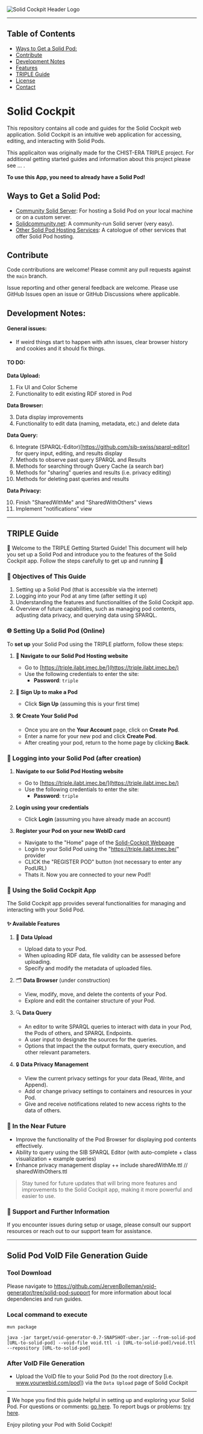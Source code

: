![Solid Cockpit Header Logo](./src/assets/full-sc-logo.png "SC Logo")



---

## Table of Contents
- [Ways to Get a Solid Pod:](#solidpod)
- [Contribute](#contribute)
- [Development Notes](#devnotes)
- [Features](#features)
- [TRIPLE Guide](#triple)
- [License](#license)
- [Contact](#contact)

# Solid Cockpit

This repository contains all code and guides for the Solid Cockpit web application. Solid Cockpit is an intuitive web application for accessing, editing, and interacting with Solid Pods. 

This applicaiton was originally made for the CHIST-ERA TRIPLE project. For additional getting started guides and information about this project please see ... .

**To use this App, you need to already have a Solid Pod!**



## Ways to Get a Solid Pod:

- [Community Solid Server](https://communitysolidserver.github.io/CommunitySolidServer/latest/): For hosting a Solid Pod on your local machine or on a custom server.
- [Solidcommunity.net](https://solidcommunity.net/): A community-run Solid server (very easy).
- [Other Solid Pod Hosting Services](https://solidproject.org/for-developers#hosted-pod-services): A catologue of other services that offer Solid Pod hosting.



## Contribute

Code contributions are welcome! Please commit any pull requests against the `main` branch.

Issue reporting and other general feedback are welcome. Please use GitHub Issues open an issue or GitHub Discussions where applicable.



## Development Notes:

#### General issues:

- If weird things start to happen with athn issues, clear browser history and cookies and it should fix things.

#### TO DO:

**Data Upload:**

1. Fix UI and Color Scheme
2. Functionality to edit existing RDF stored in Pod

**Data Browser:**

3. Data display improvements
4. Functionality to edit data (naming, metadata, etc.) and delete data

**Data Query:**

6. Integrate (SPARQL-Editor)[https://github.com/sib-swiss/sparql-editor] for query input, editing, and results display
7. Methods to observe past query SPARQL and Results
8. Methods for searching through Query Cache (a search bar)
9. Methods for "sharing" queries and results (i.e. privacy editing)
10. Methods for deleting past queries and results

**Data Privacy:**

10. Finish "SharedWithMe" and "SharedWithOthers" views
11. Implement "notifications" view

---



## TRIPLE Guide
👋 Welcome to the TRIPLE Getting Started Guide! This document will help you set up a Solid Pod and introduce you to the features of the Solid Cockpit app. Follow the steps carefully to get up and running 🚀



### 🎯 Objectives of This Guide

1. Setting up a Solid Pod (that is accessible via the internet)
2. Logging into your Pod at any time (after setting it up)
3. Understanding the features and functionalities of the Solid Cockpit app.
4. Overview of future capabilities, such as managing pod contents, adjusting data privacy, and querying data using SPARQL.



### 🌐 Setting Up a Solid Pod (Online)

To **set up** your Solid Pod using the TRIPLE platform, follow these steps:

1. **🔗 Navigate to our Solid Pod Hosting website**
   - Go to [https://triple.ilabt.imec.be/](https://triple.ilabt.imec.be/)
   - Use the following credentials to enter the site:
     - **Password**: `triple`
   
2. **🔐 Sign Up to make a Pod**
   - Click **Sign Up** (assuming this is your first time)
   
3. **🛠️ Create Your Solid Pod**
   - Once you are on the **Your Account** page, click on **Create Pod**.
   - Enter a name for your new pod and click **Create Pod**.
   - After creating your pod, return to the home page by clicking **Back**.

### 🔑 Logging into your Solid Pod (after creation)
1. **Navigate to our Solid Pod Hosting website**
   - Go to [https://triple.ilabt.imec.be/](https://triple.ilabt.imec.be/)
   - Use the following credentials to enter the site:
     - **Password**: `triple`

2. **Login using your credentials**
   - Click **Login** (assuming you have already made an account)

3. **Register your Pod on your new WebID card**
   - Navigate to the "Home" page of the [Solid-Cockpit Webpage](https://knowledgeonwebscale.github.io/solid-cockpit/home)
   - Login to your Solid Pod using the "https://triple.ilabt.imec.be/" provider
   - CLICK the "REGISTER POD" button (not necessary to enter any PodURL)
   - Thats it. Now you are connected to your new Pod!!

### 🛫 Using the Solid Cockpit App

The Solid Cockpit app provides several functionalities for managing and interacting with your Solid Pod.

#### ✨ Available Features

1. 📝 **Data Upload**
   - Upload data to your Pod.
   - When uploading RDF data, file validity can be assessed before uploading.
   - Specify and modify the metadata of uploaded files.

2. 🗂️ **Data Browser** (under construction)
   - View, modify, move, and delete the contents of your Pod.
   - Explore and edit the container structure of your Pod.

3. 🔍 **Data Query**
   - An editor to write SPARQL queries to interact with data in your Pod, the Pods of others, and SPARQL Endpoints.
   - A user input to designate the sources for the queries.
   - Options that impact the the output formats, query execution, and other relevant parameters.
   
4. 🔒 **Data Privacy Management**
   - View the current privacy settings for your data (Read, Write, and Append).
   - Add or change privacy settings to containers and resources in your Pod.
   - Give and receive notifications related to new access rights to the data of others.



### 🔮 In the Near Future

- Improve the functionality of the Pod Browser for displaying pod contents effectively.
- Ability to query using the SIB SPARQL Editor (with auto-complete + class visualization + example queries)
- Enhance privacy management display ++ include sharedWithMe.ttl // sharedWithOthers.ttl

> Stay tuned for future updates that will bring more features and improvements to the Solid Cockpit app, making it more powerful and easier to use.



### 🤝 Support and Further Information

If you encounter issues during setup or usage, please consult our support resources or reach out to our support team for assistance.

---


## Solid Pod VoID File Generation Guide

### Tool Download

Please navigate to https://github.com/JervenBolleman/void-generator/tree/solid-pod-support for more information about local dependencies and run guides.

### Local command to execute

```
mvn package

java -jar target/void-generator-0.7-SNAPSHOT-uber.jar --from-solid-pod [URL-to-solid-pod] --void-file void.ttl -i [URL-to-solid-pod]/void.ttl --repository [URL-to-solid-pod]
```

### After VoID File Generation

- Upload the VoID file to your Solid Pod (to the root directory [i.e. www.yourwebid.com/pod]) via the `Data Upload` page of Solid Cockpit


---

🙏 We hope you find this guide helpful in setting up and exploring your Solid Pod. For questions or comments: [go here](https://github.com/KNowledgeOnWebScale/solid-cockpit/discussions). To report bugs or problems: [try here](https://github.com/KNowledgeOnWebScale/solid-cockpit/issues).



Enjoy piloting your Pod with Solid Cockpit!

